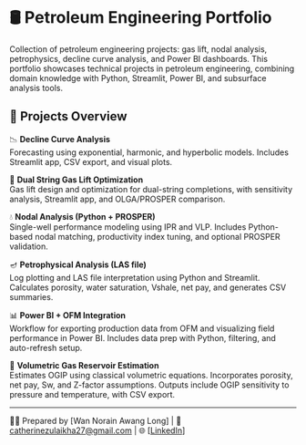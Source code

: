 # 🛢️ Petroleum Engineering Portfolio
Collection of petroleum engineering projects: gas lift, nodal analysis, petrophysics, decline curve analysis, and Power BI dashboards.
This portfolio showcases technical projects in petroleum engineering, combining domain knowledge with Python, Streamlit, Power BI, and subsurface analysis tools.

## 📁 Projects Overview

📉 **Decline Curve Analysis**  
Forecasting using exponential, harmonic, and hyperbolic models. Includes Streamlit app, CSV export, and visual plots.

🎯 **Dual String Gas Lift Optimization**  
Gas lift design and optimization for dual-string completions, with sensitivity analysis, Streamlit app, and OLGA/PROSPER comparison.

💧 **Nodal Analysis (Python + PROSPER)**  
Single-well performance modeling using IPR and VLP. Includes Python-based nodal matching, productivity index tuning, and optional PROSPER validation.

🪔 **Petrophysical Analysis (LAS file)**  
Log plotting and LAS file interpretation using Python and Streamlit. Calculates porosity, water saturation, Vshale, net pay, and generates CSV summaries.

📊 **Power BI + OFM Integration**  
Workflow for exporting production data from OFM and visualizing field performance in Power BI. Includes data prep with Python, filtering, and auto-refresh setup.

🧮 **Volumetric Gas Reservoir Estimation**  
Estimates OGIP using classical volumetric equations. Incorporates porosity, net pay, Sw, and Z-factor assumptions. Outputs include OGIP sensitivity to pressure and temperature, with CSV export.

---
👩‍💻 Prepared by [Wan Norain Awang Long] | 📧 catherinezulaikha27@gmail.com | 🌐 [[LinkedIn](https://linkedin.com/in/wannorainawanglong/)]
